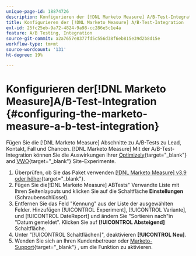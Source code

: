 ```yaml
---
unique-page-id: 18874726
description: Konfigurieren der [!DNL Marketo Measure] A/B-Test-Integration - [!DNL Marketo Measure] - Produktdokumentation
title: Konfigurieren der [!DNL Marketo Measure] A/B-Test-Integration
exl-id: 25fc25eb-9a72-4824-9a98-cc286e5c1e4a
feature: A/B Testing, Integration
source-git-commit: a2a7657e8377fd5c556d38f6eb815e39d2b8d15e
workflow-type: tm+mt
source-wordcount: '131'
ht-degree: 19%

---
```


# Konfigurieren der[!DNL Marketo Measure]A/B-Test-Integration {#configuring-the-marketo-measure-a-b-test-integration}

Fügen Sie die [!DNL Marketo Measure] Abschnitte zu A/B-Tests zu Lead, Kontakt, Fall und Chancen. [!DNL Marketo Measure] Mit der A/B-Test-Integration können Sie die Auswirkungen Ihrer [Optimizely](https://optimizely.com/){target="_blank"} and [VWO](https://vwo.com/){target="_blank"} Site-Experimente.

1. Überprüfen, ob Sie das Paket verwenden [[!DNL Marketo Measure] v3.9 oder höher](https://appexchange.salesforce.com/appxListingDetail?listingId=a0N3000000B3KLuEAN){target="_blank"}.
1. Fügen Sie die[!DNL Marketo Measure] ABTests&quot; Verwandte Liste mit Ihren Seitenlayouts und klicken Sie auf die Schaltfläche **Einstellungen** (Schraubenschlüssel).
1. Entfernen Sie das Feld &quot;Kennung&quot; aus der Liste der ausgewählten Felder. Hinzufügen [!UICONTROL Experiment], [!UICONTROL Variante], und [!UICONTROL DateReport] und ändern Sie &quot;Sortieren nach&quot;in &quot;Datum gemeldet&quot;. Klicken Sie auf **[!UICONTROL Absteigend]** Schaltfläche.
1. Unter &quot;[!UICONTROL Schaltflächen]&quot;, deaktivieren **[!UICONTROL Neu]**.
1. Wenden Sie sich an Ihren Kundenbetreuer oder [Marketo-Support](https://nation.marketo.com/t5/support/ct-p/Support){target="_blank"} , um die Funktion zu aktivieren.
